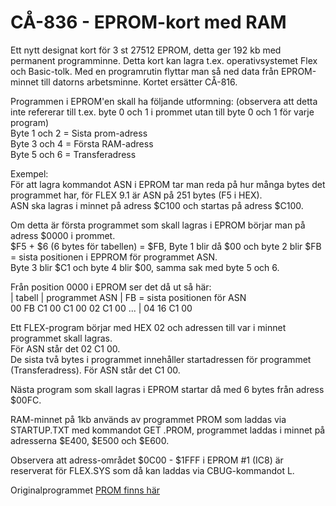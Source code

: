 # CÅ-836 - EPROM-kort med RAM
Ett nytt designat kort för 3 st 27512 EPROM, detta ger 192 kb med permanent programminne. Detta kort kan lagra t.ex. operativsystemet Flex och Basic-tolk. Med en programrutin flyttar man så ned data från EPROM-minnet till datorns arbetsminne. Kortet ersätter CÅ-816.  
  
  
Programmen i EPROM'en skall ha följande utformning: (observera att detta inte refererar till t.ex. byte 0 och 1 i prommet utan till byte 0 och 1 för varje program)  
Byte 1 och 2 = Sista prom-adress  
Byte 3 och 4 = Första RAM-adress  
Byte 5 och 6 = Transferadress  

Exempel:  
För att lagra kommandot ASN i EPROM tar man reda på hur många bytes det programmet har, för FLEX 9.1 är ASN på 251 bytes (F5 i HEX).  
ASN ska lagras i minnet på adress $C100 och startas på adress $C100.  

Om detta är första programmet som skall lagras i EPROM börjar man på adress $0000 i prommet.  
$F5 + $6 (6 bytes för tabellen) = $FB, Byte 1 blir då $00 och byte 2 blir $FB = sista positionen i EPPROM för programmet ASN.  
Byte 3 blir $C1 och byte 4 blir $00, samma sak med byte 5 och 6.  
  
Från position 0000 i EPROM ser det då ut så här:  
|    tabell     | programmet ASN |          FB = sista positionen för ASN  
00 FB C1 00 C1 00 02 C1 00 ...   | 04 16 C1 00  
  
Ett FLEX-program börjar med HEX 02 och adressen till var i minnet programmet skall lagras.  
För ASN står det 02 C1 00.  
De sista två bytes i programmet innehåller startadressen för programmet (Transferadress). För ASN står det C1 00.  
  
Nästa program som skall lagras i EPROM startar då med 6 bytes från adress $00FC.  
  
RAM-minnet på 1kb används av programmet PROM som laddas via STARTUP.TXT med kommandot GET .PROM, programmet laddas i minnet på adresserna $E400, $E500 och $E600.  
  
Observera att adress-området $0C00 - $1FFF i EPROM #1 (IC8) är reserverat för FLEX.SYS som då kan laddas via CBUG-kommandot L.  
  
Originalprogrammet [PROM finns här](https://github.com/mickecamino/RT-datorn/tree/main/Program%20fr%C3%A5n%20MPU-laren/1983%20-%202)
